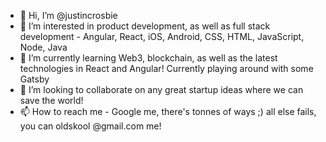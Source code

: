 - 👋 Hi, I’m @justincrosbie
- 👀 I’m interested in product development, as well as full stack development - Angular, React, iOS, Android, CSS, HTML, JavaScript, Node, Java
- 🌱 I’m currently learning Web3, blockchain, as well as the latest technologies in React and Angular! Currently playing around with some Gatsby
- 💞️ I’m looking to collaborate on any great startup ideas where we can save the world!
- 📫 How to reach me - Google me, there's tonnes of ways ;) all else fails, you can oldskool @gmail.com me!

<!---
justincrosbie/justincrosbie is a ✨ special ✨ repository because its `README.md` (this file) appears on your GitHub profile.
You can click the Preview link to take a look at your changes.
--->
